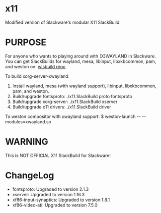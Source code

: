 x11
===

Modified version of Slackware's modular X11 SlackBuild.


PURPOSE
===
For anyone who wants to playing around with (X)WAYLAND in Slackware.
You can get SlackBuilds for wayland, mesa, libinput, libxkbcommon, pam,
and weston on: <a href="https://github.com/w41l/wlsbuild">wlsbuild repo</a>

To build xorg-server-xwayland:
1. Install wayland, mesa (with wayland support), libinput, libxkbcommon, pam,
   and weston.
2. Build/upgrade fontsproto: ./x11.SlackBuild proto fontsproto
3. Build/upgrade xorg-server: ./x11.SlackBuild xserver
4. Build/upgrade x11 drivers: ./x11.SlackBuild driver

To weston compositor with xwayland support:
  $ weston-launch -- --modules=xwayland.so


WARNING
===

This is NOT OFFICIAL X11 SlackBuild for Slackware!


ChangeLog
===
* fontsproto: Upgraded to version 2.1.3
* xserver: Upgraded to version 1.16.3
* xf86-input-synaptics: Upgraded to version 1.8.1
* xf86-video-ati: Upgraded to version 7.5.0
